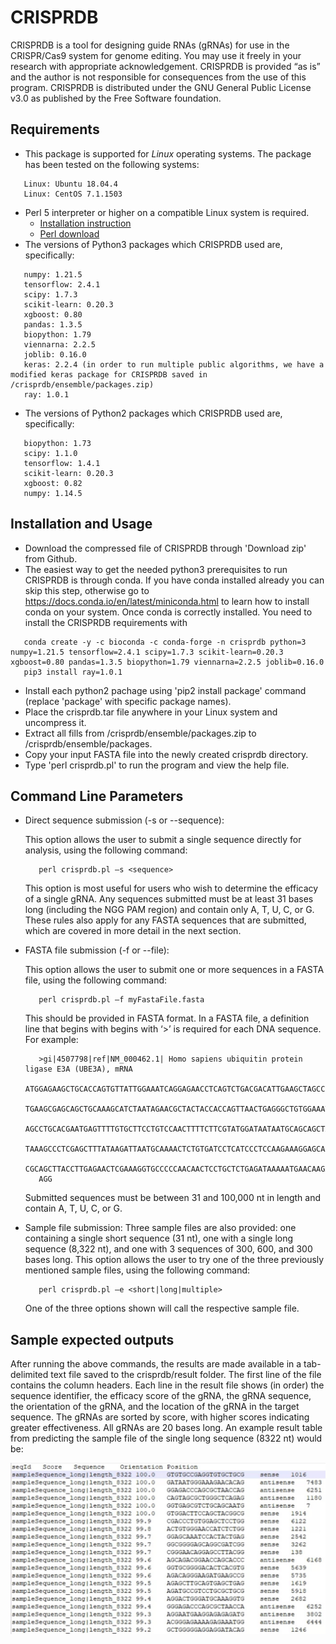 # CRISPRDB
CRISPRDB is a tool for designing guide RNAs (gRNAs) for use in the CRISPR/Cas9 system for genome editing. You may use it freely in your research with appropriate acknowledgement. CRISPRDB is provided “as is” and the author is not responsible for consequences from the use of this program. CRISPRDB is distributed under the GNU General Public License v3.0 as published by the Free Software foundation.

## Requirements

* This package is supported for *Linux* operating systems. The package has been tested on the following systems:
```
   Linux: Ubuntu 18.04.4
   Linux: CentOS 7.1.1503
```
* Perl 5 interpreter or higher on a compatible Linux system is required.
   * [Installation instruction](https://learn.perl.org/installing/)
   * [Perl download](https://www.perl.org/get.html)
* The versions of Python3 packages which CRISPRDB used are, specifically:
```
   numpy: 1.21.5
   tensorflow: 2.4.1
   scipy: 1.7.3
   scikit-learn: 0.20.3
   xgboost: 0.80
   pandas: 1.3.5
   biopython: 1.79
   viennarna: 2.2.5
   joblib: 0.16.0
   keras: 2.2.4 (in order to run multiple public algorithms, we have a modified keras package for CRISPRDB saved in /crisprdb/ensemble/packages.zip)
   ray: 1.0.1
```
* The versions of Python2 packages which CRISPRDB used are, specifically:
```
   biopython: 1.73
   scipy: 1.1.0
   tensorflow: 1.4.1
   scikit-learn: 0.20.3
   xgboost: 0.82
   numpy: 1.14.5
```
  
   
## Installation and Usage

* Download the compressed file of CRISPRDB through 'Download zip' from Github.
* The easiest way to get the needed python3 prerequisites to run CRISPRDB is through conda. If you have conda installed already you can skip this step, otherwise go to https://docs.conda.io/en/latest/miniconda.html to learn how to install conda on your system. Once conda is correctly installed. You need to install the CRISPRDB requirements with
```
   conda create -y -c bioconda -c conda-forge -n crisprdb python=3 numpy=1.21.5 tensorflow=2.4.1 scipy=1.7.3 scikit-learn=0.20.3 xgboost=0.80 pandas=1.3.5 biopython=1.79 viennarna=2.2.5 joblib=0.16.0 
   pip3 install ray=1.0.1
```
* Install each python2 pachage using 'pip2 install package' command (replace 'package' with specific package names).
* Place the crisprdb.tar file anywhere in your Linux system and uncompress it.
* Extract all fills from /crisprdb/ensemble/packages.zip to /crisprdb/ensemble/packages.
* Copy your input FASTA file into the newly created crisprdb directory.
* Type 'perl crisprdb.pl' to run the program and view the help file.


## Command Line Parameters

* Direct sequence submission (-s or --sequence):
   
   This option allows the user to submit a single sequence directly for analysis, using the following command:
   ```
      perl crisprdb.pl –s <sequence> 
   ```
   This option is most useful for users who wish to determine the efficacy of a single gRNA. Any sequences submitted must be at least 31 bases long (including the NGG PAM region) and contain only A, T, U, C, or G. These rules also apply for any FASTA sequences that are submitted, which are covered in more detail in the next section.  
* FASTA file submission (-f or --file):
   
   This option allows the user to submit one or more sequences in a FASTA file, using the following command:
   ```
      perl crisprdb.pl –f myFastaFile.fasta 
   ```
   This should be provided in FASTA format. In a FASTA file, a definition line that begins with begins with ‘>’ is required for each DNA sequence. For example:
   ```
      >gi|4507798|ref|NM_000462.1| Homo sapiens ubiquitin protein ligase E3A (UBE3A), mRNA
      ATGGAGAAGCTGCACCAGTGTTATTGGAAATCAGGAGAACCTCAGTCTGACGACATTGAAGCTAGCCGA
      TGAAGCGAGCAGCTGCAAAGCATCTAATAGAACGCTACTACCACCAGTTAACTGAGGGCTGTGGAAATA
      AGCCTGCACGAATGAGTTTTGTGCTTCCTGTCCAACTTTTCTTCGTATGGATAATAATGCAGCAGCTAT
      TAAAGCCCTCGAGCTTTATAAGATTAATGCAAAACTCTGTGATCCTCATCCCTCCAAGAAAGGAGCAAG
      CGCAGCTTACCTTGAGAACTCGAAAGGTGCCCCCAACAACTCCTGCTCTGAGATAAAAATGAACAAGAA
      AGG
   ```
   Submitted sequences must be between 31 and 100,000 nt in length and contain A, T, U, C, or G. 
* Sample file submission:
   Three sample files are also provided: one containing a single short sequence (31 nt), one with a single long sequence (8,322 nt), and one with 3 sequences of 300, 600, and 300 bases long. This option allows the user to try one of the three previously mentioned sample files, using the following command:
   ```
      perl crisprdb.pl –e <short|long|multiple>
   ```
   One of the three options shown will call the respective sample file.
   
## Sample expected outputs
After running the above commands, the results are made available in a tab-delimited text file saved to the crisprdb/result folder.  The first line of the file contains the column headers.  Each line in the result file shows (in order) the sequence identifier, the efficacy score of the gRNA, the gRNA sequence, the orientation of the gRNA, and the location of the gRNA in the target sequence. The gRNAs are sorted by score, with higher scores indicating greater effectiveness. All gRNAs are 20 bases long. An example result table from predicting the sample file of the single long sequence (8322 nt) would be:

![sample_output2](https://github.com/wang-lab/CRISPRDB/blob/main/example_result_table.jpg)
